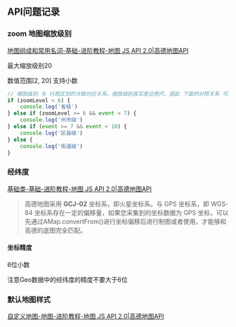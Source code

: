 ## API问题记录

### zoom 地图缩放级别

[地图组成和常用名词-基础-进阶教程-地图 JS API 2.0|高德地图API](https://lbs.amap.com/api/javascript-api-v2/guide/abc/components#s6)



最大缩放级别20



数值范围[2, 20] 支持小数



```javascript
// 缩放级别 与 行政区划的大致对应关系，缩放级别其实是比例尺，因此 下面的对照关系 可能因部分省面积过大或过小时 需要调整下面的对应关系
if (zoomLevel < 6) {
    console.log('省级')
} else if (zoomLevel >= 6 && event < 7) {
    console.log('州市级')
} else if (event >= 7 && event < 10) {
    console.log('区县级')
} else {
    console.log('街道级')
}
```



### 经纬度

[基础类-基础-进阶教程-地图 JS API 2.0|高德地图API](https://lbs.amap.com/api/javascript-api-v2/guide/abc/basetype)

> 高德地图采用 **GCJ-02** 坐标系，即火星坐标系。与 GPS 坐标系，即 WGS-84 坐标系存在一定的偏移量，如果您采集到的坐标数据为 GPS 坐标，可以先通过AMap.convertFrom()进行坐标偏移后进行制图或者使用，才能够和高德的底图完全匹配。



#### 坐标精度

6位小数



注意Geo数据中的经纬度的精度不要大于6位



### 默认地图样式

[自定义地图-地图-进阶教程-地图 JS API 2.0|高德地图API](https://lbs.amap.com/api/javascript-api-v2/guide/map/map-style)
